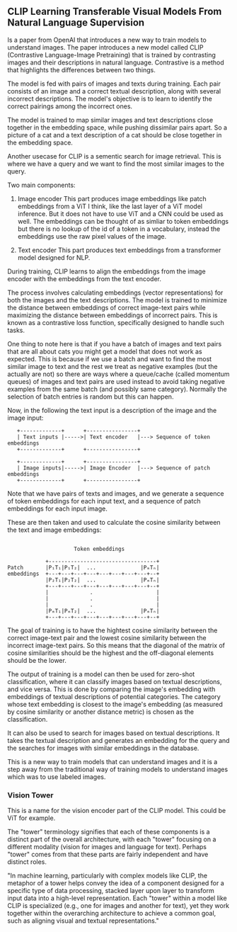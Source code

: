 ## CLIP Learning Transferable Visual Models From Natural Language Supervision
Is a paper from OpenAI that introduces a new way to train models to understand
images. The paper introduces a new model called CLIP (Contrastive Language-Image
Pretraining) that is trained by contrasting images and their descriptions in
natural language. Contrastive is a method that highlights the differences
between two things.

The model is fed with pairs of images and texts during training. Each pair
consists of an image and a correct textual description, along with several
incorrect descriptions. The model's objective is to learn to identify the
correct pairings among the incorrect ones.

The model is trained to map similar images and text descriptions close together
in the embedding space, while pushing dissimilar pairs apart. So a picture of a
cat and a text description of a cat should be close together in the embedding
space.

Another usecase for CLIP is a sementic search for image retrieval. This is where
we have a query and we want to find the most similar images to the query.

Two main components:
1. Image encoder
This part produces image embeddings like patch embeddings from a ViT I think,
like the last layer of a ViT model inference. But it does not have to use ViT
and a CNN could be used as well. The embeddings can be thought of as simliar to
token embeddings but there is no lookup of the id of a token in a vocabulary,
instead the embeddings use the raw pixel values of the image.

2. Text encoder
This part produces text embeddings from a transformer model designed for NLP.

During training, CLIP learns to align the embeddings from the image encoder with
the embeddings from the text encoder. 

The process involves calculating embeddings (vector representations) for both
the images and the text descriptions. The model is trained to minimize the
distance between embeddings of correct image-text pairs while maximizing the
distance between embeddings of incorrect pairs. This is known as a contrastive
loss function, specifically designed to handle such tasks.

One thing to note here is that if you have a batch of images and text pairs
that are all about cats you might get a model that does not work as expected.
This is because if we use a batch and want to find the most similar image to
text and the rest we treat as negative examples (but the actually are not) so
there are ways where a queue/cache (called momentum queues) of images and text
pairs are used instead to avoid taking negative examples from the same batch
(and possibly same category). Normally the selection of batch entries is random
but this can happen.

Now, in the following the text input is a description of the image and the
image input:
```
   +-------------+      +----------------+
   | Text inputs |----->| Text encoder   |---> Sequence of token embeddings
   +-------------+      +----------------+

   +-------------+      +----------------+
   | Image inputs|----->| Image Encoder  |---> Sequence of patch embeddings
   +-------------+      +----------------+
```
Note that we have pairs of texts and images, and we generate a sequence of
token embeddings for each input text, and a sequence of patch embeddings for
each input image.

These are then taken and used to calculate the cosine similarity between the
text and image embeddings:
```

                     Token embeddings

            +----------------------------------+
Patch       |P₁T₁|P₁T₂|  ...              |PₘTₙ|
embeddings  +---+---+---+---+---+---+---+---+--+
            |P₂T₁|P₂T₂|  ...              |PₘTₙ|
            +---+---+---+---+---+---+---+---+--+
            |             .                    |
            |             .                    |
            |             .                    |
            |PₘT₁|PₘT₂|  ...              |PₘTₙ|
            +---+---+---+---+---+---+---+---+--+
```
The goal of training is to have the hightest cosine similarity between the
correct image-text pair and the lowest cosine similarity between the incorrect
image-text pairs. So this means that the diagonal of the matrix of cosine
similarities should be the highest and the off-diagonal elements should be the
lower.

The output of training is a model can then be used for zero-shot classification,
where it can classify images based on textual descriptions, and vice versa. This
is done by comparing the image's embedding with embeddings of textual
descriptions of potential categories. The category whose text embedding is
closest to the image's embedding (as measured by cosine similarity or another
distance metric) is chosen as the classification. 

It can also be used to search for images based on textual descriptions. It takes
the textual description and generates an embedding for the query and the
searches for images with similar embeddings in the database.

This is a new way to train models that can understand images and it is a step
away from the traditional way of training models to understand images which was
to use labeled images.

### Vision Tower
This is a name for the vision encoder part of the CLIP model. This could be ViT
for example.

The "tower" terminology signifies that each of these components is a distinct
part of the overall architecture, with each "tower" focusing on a different
modality (vision for images and language for text). Perhaps "tower" comes from
that these parts are fairly independent and have distinct roles.

"In machine learning, particularly with complex models like CLIP, the metaphor
of a tower helps convey the idea of a component designed for a specific type of
data processing, stacked layer upon layer to transform input data into a
high-level representation. Each "tower" within a model like CLIP is specialized
(e.g., one for images and another for text), yet they work together within the
overarching architecture to achieve a common goal, such as aligning visual and
textual representations."


